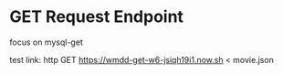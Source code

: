 # GET Request Endpoint
 focus on mysql-get 
 
 test link: http GET https://wmdd-get-w6-jsiqh19i1.now.sh < movie.json

